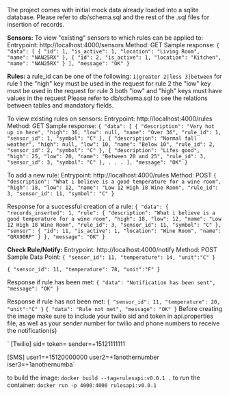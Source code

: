 The project comes with initial mock data already loaded into a sqlite database.
Please refer to db/schema.sql and the rest of the .sql files for insertion of records.

**Sensors:**
To view "existing" sensors to which rules can be applied to:
Entrypoint: 
http://localhost:4000/sensors 
Method: GET
Sample response:
`{
    "data": [
        {
            "id": 1,
            "is_active": 1,
            "location": "Living Room",
            "name": "NAN25RX"
        },
        {
            "id": 2,
            "is_active": 1,
            "location": "Kitchen",
            "name": "NAN25RX"
        }
    ],
    "message": "OK"
}`

**Rules:**
a rule_id can be one of the following:
`1|greater
2|less
3|between`
for rule 1 the "high" key must be used in the request
for rule 2 the "low" key must be used in the request
for rule 3 both "low" and "high" keys must have values in the request
Please refer to db/schema.sql to see the relations between tables and mandatory fields.

To view existing rules on sensors:
Entrypoint: 
http://localhost:4000/rules
Method: GET
Sample response:
`{
    "data": [
        {
            "description": "Very hot up in here",
            "high": 36,
            "low": null,
            "name": "Over 36",
            "rule_id": 1,
            "sensor_id": 1,
            "symbol": "C"
        },
        {
            "description": "Normal fall weather",
            "high": null,
            "low": 10,
            "name": "Below 10",
            "rule_id": 2,
            "sensor_id": 2,
            "symbol": "C"
        },
        {
            "description": "Lifes good",
            "high": 25,
            "low": 20,
            "name": "Between 20 and 25",
            "rule_id": 3,
            "sensor_id": 3,
            "symbol": "C"
        },
        .
        .
        .
    ],
    "message": "OK"
}`

To add a new rule:
Entrypoint: http://localhost:4000/rules 
Method: POST
`{
    "description": "What i believe is a good temperature for a wine room",
    "high": 18,
    "low": 12,
    "name": "Low 12 High 18 Wine Room",
    "rule_id": 3,
    "sensor_id": 11,
    "symbol": "C"
}`

Response for a successful creation of a rule:
`{
    "data": {
        "records_inserted": 1,
        "rule": {
            "description": "What i believe is a good temperature for a wine room",
            "high": 18,
            "low": 12,
            "name": "Low 12 High 18 Wine Room",
            "rule_id": 3,
            "sensor_id": 11,
            "symbol": "C"
        },
        "sensor": {
            "id": 11,
            "is_active": 1,
            "location": "Wine Room",
            "name": "QRX90RP"
        }
    },
    "message": "OK"
}`

**Check Rule/Notify:**
Entrypoint:
http://localhost:4000/notify
Method: POST
Sample Data Point:
`{
	"sensor_id": 11,
	"temperature": 14,
	"unit":"C"
}`

`{
	"sensor_id": 11,
	"temperature": 78,
	"unit":"F"
}`

Response if rule has been met:
`{
    "data": "Notification has been sent",
    "message": "OK"
}`

Response if rule has not been met:
`{
	"sensor_id": 11,
	"temperature": 20,
	"unit":"C"
}`
`{
    "data": "Rule not met",
    "message": "OK"
}`
Before creating the image make sure to include your twilio sid and token in 
api.properties file, as well as your sender number for twilio and phone numbers
to receive the notification(s)

`
[Twilio]
sid=
token=
sender=+15121111111

[SMS]
user1=+15120000000
user2=+1anothernumber
iser3=+1anothernumba`

to build the image:
`docker build --tag=rulesapi:v0.0.1 .`
to run the container:
`docker run -p 4000:4000 rulesapi:v0.0.1`



